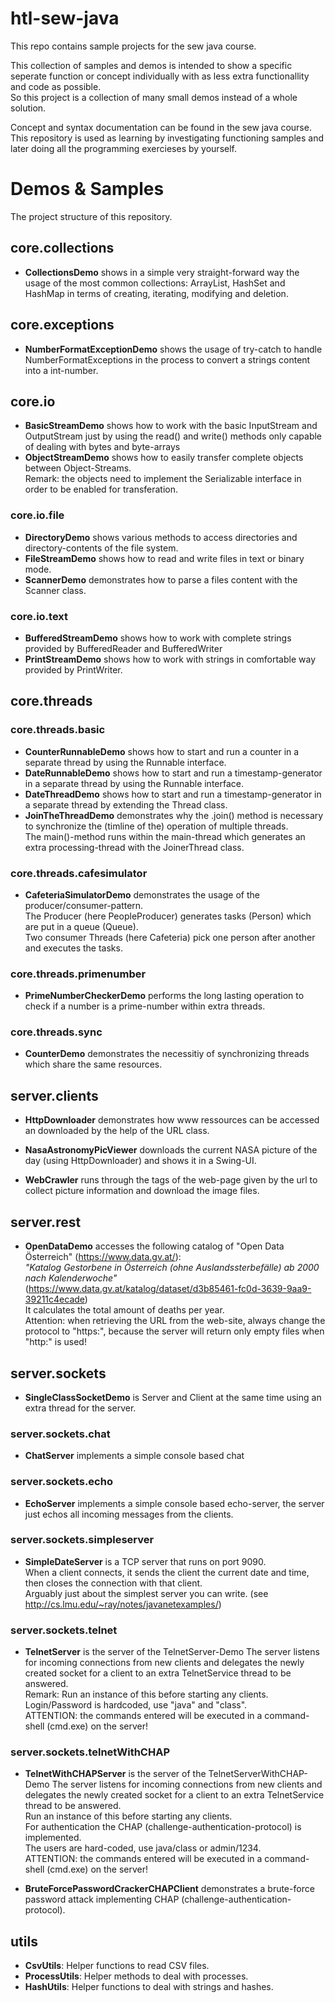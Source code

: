 # htl-sew-java
This repo contains sample projects for the sew java course.

This collection of samples and demos is intended to show a specific seperate function or concept individually with as 
less extra functionallity and code as possible.  
So this project is a collection of many small demos instead of a whole solution.

Concept and syntax documentation can be found in the sew java course. This repository is used as learning by
investigating functioning samples and later doing all the programming exercieses by yourself.

# Demos & Samples
The project structure of this repository.

## core.collections
 * __CollectionsDemo__ shows in a simple very straight-forward way
   the usage of the most common collections: ArrayList, HashSet and HashMap
   in terms of creating, iterating, modifying and deletion.

## core.exceptions
 * __NumberFormatExceptionDemo__ shows the usage of try-catch
   to handle NumberFormatExceptions in the process to convert
   a strings content into a int-number.
   
## core.io
 * __BasicStreamDemo__ shows how to work with the basic InputStream and OutputStream
   just by using the read() and write() methods
   only capable of dealing with bytes and byte-arrays
 * __ObjectStreamDemo__ shows how to easily transfer complete objects between Object-Streams.  
   Remark: the objects need to implement the Serializable interface in order to be enabled for transferation.

### core.io.file
 * __DirectoryDemo__ shows various methods to access directories and directory-contents of the file system.
 * __FileStreamDemo__ shows how to read and write files in text or binary mode.
 * __ScannerDemo__ demonstrates how to parse a files content with the Scanner class.

### core.io.text
 * __BufferedStreamDemo__ shows how to work with complete strings provided by BufferedReader and BufferedWriter
 * __PrintStreamDemo__ shows how to work with strings in comfortable way provided by PrintWriter.

## core.threads

### core.threads.basic
 * __CounterRunnableDemo__ shows how to start and run a counter in a separate thread by using the Runnable interface.
 * __DateRunnableDemo__ shows how to start and run a timestamp-generator in a separate thread by using the Runnable interface.
 * __DateThreadDemo__ shows how to start and run a timestamp-generator in a separate thread by extending the Thread class.
 * __JoinTheThreadDemo__ demonstrates why the .join() method is necessary to synchronize the (timline of the) operation of multiple threads.  
   The main()-method runs within the main-thread which generates an extra processing-thread with the JoinerThread class.

### core.threads.cafesimulator
 * __CafeteriaSimulatorDemo__ demonstrates the usage of the producer/consumer-pattern.  
   The Producer (here PeopleProducer) generates tasks (Person) which are put in a queue (Queue).  
   Two consumer Threads (here Cafeteria) pick one person after another and executes the tasks.

### core.threads.primenumber
 * __PrimeNumberCheckerDemo__ performs the long lasting operation to check if a number is a prime-number within extra threads.

### core.threads.sync
 * __CounterDemo__ demonstrates the necessitiy of synchronizing threads which share the same resources.

## server.clients
 * __HttpDownloader__ demonstrates how www ressources can be accessed an downloaded by the help of the URL class.

 * __NasaAstronomyPicViewer__ downloads the current NASA picture of the day (using HttpDownloader)
   and shows it in a Swing-UI.

 * __WebCrawler__ runs through the tags of the web-page given by the url
   to collect picture information and download the image files.

## server.rest
 * __OpenDataDemo__ accesses the following catalog of "Open Data Österreich" (https://www.data.gv.at/):  
   _"Katalog Gestorbene in Österreich (ohne Auslandssterbefälle) ab 2000 nach Kalenderwoche"_  
   (https://www.data.gv.at/katalog/dataset/d3b85461-fc0d-3639-9aa9-39211c4ecade)  
   It calculates the total amount of deaths per year.  
   Attention: when retrieving the URL from the web-site, always change the protocol to "https:", because
   the server will return only empty files when "http:" is used!

## server.sockets
 * __SingleClassSocketDemo__ is Server and Client at the same time
   using an extra thread for the server.

### server.sockets.chat
 * __ChatServer__ implements a simple console based chat

### server.sockets.echo
 * __EchoServer__ implements a simple console based echo-server,
   the server just echos all incoming messages from the clients.

### server.sockets.simpleserver
 * __SimpleDateServer__ is a TCP server that runs on port 9090.  
   When a client connects, it sends the client the current date and time,
   then closes the connection with that client.  
   Arguably just about the simplest server you can write.
   (see http://cs.lmu.edu/~ray/notes/javanetexamples/)

### server.sockets.telnet
 * __TelnetServer__ is the server of the TelnetServer-Demo
   The server listens for incoming connections from new clients and
   delegates the newly created socket for a client to an extra TelnetService thread to be answered.  
   Remark: Run an instance of this before starting any clients.  
   Login/Password is hardcoded, use "java" and "class".  
   ATTENTION: the commands entered will be executed in a command-shell (cmd.exe) on the server!

### server.sockets.telnetWithCHAP
 * __TelnetWithCHAPServer__ is the server of the TelnetServerWithCHAP-Demo
   The server listens for incoming connections from new clients and
   delegates the newly created socket for a client to an extra TelnetService thread to be answered.  
   Run an instance of this before starting any clients.  
   For authentication the CHAP (challenge-authentication-protocol) is implemented.  
   The users are hard-coded, use java/class or admin/1234.  
   ATTENTION: the commands entered will be executed in a command-shell (cmd.exe) on the server!

 * __BruteForcePasswordCrackerCHAPClient__ demonstrates a brute-force password attack
   implementing CHAP (challenge-authentication-protocol).

## utils
 * __CsvUtils__: Helper functions to read CSV files.
 * __ProcessUtils__: Helper methods to deal with processes.
 * __HashUtils__: Helper functions to deal with strings and hashes.
